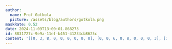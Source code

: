 ```yaml
---
author:
  name: Prof Gotkola
  picture: /assets/blog/authors/gotkola.png
maskRate: 0.52
date: 2024-11-09T13:00:01.868273
id: 8831727c-9e9a-11ef-b451-41234cb8625c
content: '[[0, 3, 8, 0, 0, 0, 0, 0, 0], [0, 0, 6, 0, 8, 0, 0, 0, 3], [1, 0, 0, 6, 5, 3, 9, 4, 0], [0, 8, 0, 5, 3, 0, 0, 0, 4], [4, 0, 5, 0, 0, 0, 0, 3, 1], [0, 6, 2, 0, 1, 0, 0, 0, 9], [6, 7, 3, 0, 9, 5, 0, 8, 2], [8, 0, 0, 0, 6, 2, 3, 0, 0], [0, 0, 0, 3, 7, 8, 4, 0, 5]]'
---
```

